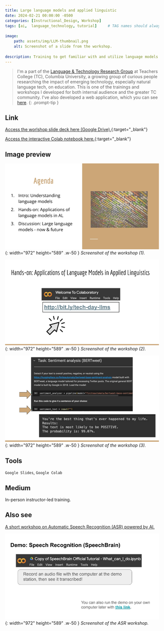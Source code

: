 ```yaml
---
title: Large language models and applied linguistic
date: 2024-02-21 00:00:00 -0500
categories: [Instructional_Design, Workshop]
tags: [ai,  language_technology, tutorial]     # TAG names should always be lowercase

image:
    path: assets/img/LLM-thumbnail.png
    alt: Screenshot of a slide from the workshop.

description: Training to get familiar with and utilize language models for applied linguistics research and language pedagogy. 
---
```


> I'm a part of the [Language & Technology Research Group](https://sites.google.com/tc.columbia.edu/al-tesol-language-technology/home) at Teachers College (TC), Columbia University, a growing group of curious people researching the impact of emerging technology, especially natural language tech, on education. This is one of the trainings and workshops I developed for both internal audience and the greater TC community. I've also developed a web application, which you can see [here](../../posts/Corpus).
{: .prompt-tip }

## Link

[Access the worlshop slide deck here (Google Drive).](https://drive.google.com/file/d/1yfWmBtk8g1F7ckkY_DGXY2FIXS-ola8K/view?usp=sharing){:target="_blank"}

[Access the interactive Colab notebook here.](https://colab.research.google.com/drive/1hVe1SXrIy3-1X2MoJmrUQ6yc78Yl8gbS?usp=drive_link){:target="_blank"}

## Image preview

![Desktop View](assets/img/LLM-1.jpeg){: width="972" height="589" .w-50 }
_Screenshot of the workshop (1)._

![Desktop View](assets/img/LLM-3.jpeg){: width="972" height="589" .w-50 }
_Screenshot of the workshop (2)._

![Desktop View](assets/img/LLM-4.jpeg){: width="972" height="589" .w-50 }
_Screenshot of the workshop (3)._

## Tools

`Google Slides`, `Google Colab`

## Medium
In-person instructor-led training.

## Also see

[A short workshop on Automatic Speech Recognition (ASR) powered by AI.](https://drive.google.com/file/d/1yXFot0eMl7GaRMUNhuce8o2WdQDj3Td4/view?usp=sharing)

![Desktop View](assets/img/asr-1.jpeg){: width="972" height="589" .w-50 }
_Screenshot of the ASR workshop._
